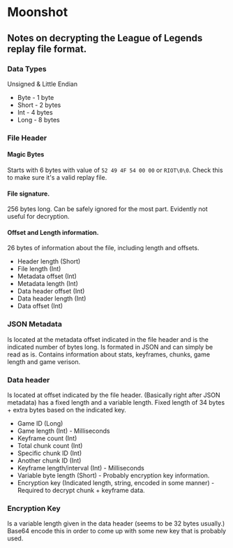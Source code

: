 # Moonshot
## Notes on decrypting the League of Legends replay file format.

### Data Types
Unsigned & Little Endian
* Byte - 1 byte
* Short - 2 bytes
* Int - 4 bytes
* Long - 8 bytes

### File Header
#### Magic Bytes
Starts with 6 bytes with value of `52 49 4F 54 00 00` or `RIOT\0\0`. Check this to make sure it's a valid replay file.
#### File signature.
256 bytes long. Can be safely ignored for the most part. Evidently not useful for decryption.
#### Offset and Length information.
26 bytes of information about the file, including length and offsets.
* Header length (Short)
* File length (Int)
* Metadata offset (Int)
* Metadata length (Int)
* Data header offset (Int)
* Data header length (Int)
* Data offset (Int)

### JSON Metadata
Is located at the metadata offset indicated in the file header and is the indicated number of bytes long. Is formated in JSON and can simply be read as is. Contains information about stats, keyframes, chunks, game length and game verison.

### Data header
Is located at offset indicated by the file header. (Basically right after JSON metadata) has a fixed length and a variable length. Fixed length of 34 bytes + extra bytes based on the indicated key.
* Game ID (Long)
* Game length (Int) - Milliseconds
* Keyframe count (Int)
* Total chunk count (Int)
* Specific chunk ID (Int)
* Another chunk ID (Int)
* Keyframe length/interval (Int) - Milliseconds
* Variable byte length (Short) - Probably encryption key information.
* Encryption key (Indicated length, string, encoded in some manner) - Required to decrypt chunk + keyframe data.

### Encryption Key
Is a variable length given in the data header (seems to be 32 bytes usually.) Base64 encode this in order to come up with some new key that is probably used.
